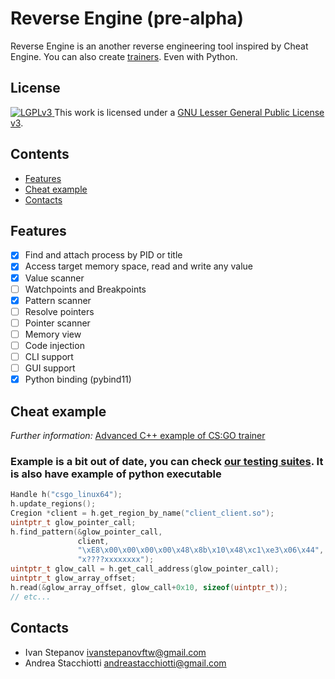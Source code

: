 # Reverse Engine (pre-alpha)

Reverse Engine is an another reverse engineering tool inspired by Cheat Engine.
You can also create [trainers](./trainer.cc). Even with Python.

## License

<a rel="license" href="https://www.gnu.org/copyleft/lesser.html">
  <img alt="LGPLv3" style="border-width:0" src="https://www.gnu.org/graphics/lgplv3-88x31.png"/>
</a> This work is licensed under a <a rel="license" href="https://www.gnu.org/copyleft/lesser.html">GNU Lesser General Public License v3</a>.

## Contents

   * [Features](#features)
   * [Cheat example](#cheat-example)
   * [Contacts](#contacts)

## Features

- [x] Find and attach process by PID or title
- [x] Access target memory space, read and write any value
- [x] Value scanner
- [ ] Watchpoints and Breakpoints
- [x] Pattern scanner
- [ ] Resolve pointers
- [ ] Pointer scanner
- [ ] Memory view
- [ ] Code injection
- [ ] CLI support
- [ ] GUI support
- [x] Python binding (pybind11)

## Cheat example
*Further information:* [Advanced C++ example of CS:GO trainer](./example/csgo_linux64/fix_resources_download/main.cc) 
### Example is a bit out of date, you can check [our testing suites](./reverseengine/test). It is also have example of python executable
```cpp
Handle h("csgo_linux64");
h.update_regions();
Cregion *client = h.get_region_by_name("client_client.so");
uintptr_t glow_pointer_call;
h.find_pattern(&glow_pointer_call,
               client,
               "\xE8\x00\x00\x00\x00\x48\x8b\x10\x48\xc1\xe3\x06\x44",
               "x????xxxxxxxx");
uintptr_t glow_call = h.get_call_address(glow_pointer_call);
uintptr_t glow_array_offset;
h.read(&glow_array_offset, glow_call+0x10, sizeof(uintptr_t));
// etc...
```

## Contacts

- Ivan Stepanov ivanstepanovftw@gmail.com
- Andrea Stacchiotti andreastacchiotti@gmail.com 

